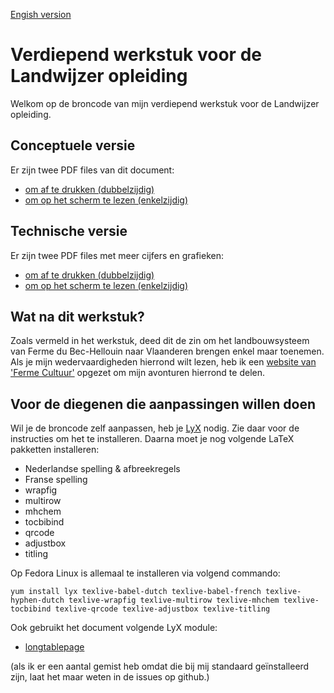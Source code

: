 [Engish version](README.en.md)

# Verdiepend werkstuk voor de Landwijzer opleiding

Welkom op de broncode van mijn verdiepend werkstuk voor de Landwijzer opleiding.

## Conceptuele versie

Er zijn twee PDF files van dit document:

* [om af te drukken (dubbelzijdig)](https://github.com/EricSeynaeve/landwijzer_werkstuk/raw/master/text/manuscript-nl_print.pdf)
* [om op het scherm te lezen (enkelzijdig)](https://github.com/EricSeynaeve/landwijzer_werkstuk/raw/master/text/manuscript-nl_screen.pdf)

## Technische versie

Er zijn twee PDF files met meer cijfers en grafieken:

* [om af te drukken (dubbelzijdig)](https://github.com/EricSeynaeve/landwijzer_werkstuk/raw/master/text/manuscript-tech-nl_print.pdf)
* [om op het scherm te lezen (enkelzijdig)](https://github.com/EricSeynaeve/landwijzer_werkstuk/raw/master/text/manuscript-tech-nl_screen.pdf)

## Wat na dit werkstuk?

Zoals vermeld in het werkstuk, deed dit de zin om het landbouwsysteem van Ferme du Bec-Hellouin naar Vlaanderen brengen enkel maar toenemen. Als je mijn wedervaardigheden hierrond wilt lezen, heb ik een [website van 'Ferme Cultuur'](https:///www.fermecultuur.be) opgezet om mijn avonturen hierrond te delen.

## Voor de diegenen die aanpassingen willen doen

Wil je de broncode zelf aanpassen, heb je [LyX](https://www.lyx.org) nodig. Zie daar voor de instructies om het te installeren.
Daarna moet je nog volgende LaTeX pakketten installeren:

* Nederlandse spelling & afbreekregels
* Franse spelling
* wrapfig
* multirow
* mhchem
* tocbibind
* qrcode
* adjustbox
* titling

Op Fedora Linux is allemaal te installeren via volgend commando:
```
yum install lyx texlive-babel-dutch texlive-babel-french texlive-hyphen-dutch texlive-wrapfig texlive-multirow texlive-mhchem texlive-tocbibind texlive-qrcode texlive-adjustbox texlive-titling
```

Ook gebruikt het document volgende LyX module:

* [longtablepage](https://wiki.lyx.org/Layouts/Modules#toc4)

(als ik er een aantal gemist heb omdat die bij mij standaard geïnstalleerd zijn, laat het maar weten in de issues op github.)

